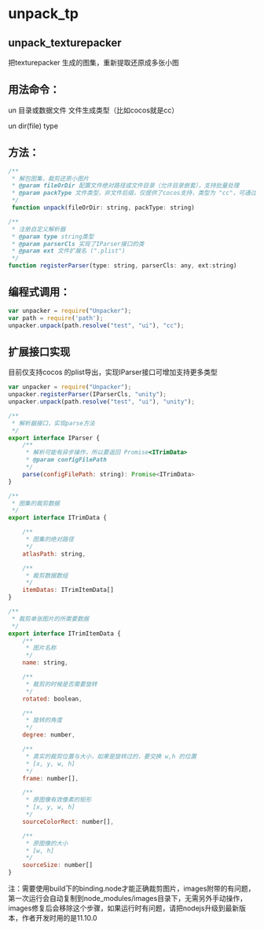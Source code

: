 # unpack_tp

## unpack_texturepacker

把texturepacker 生成的图集，重新提取还原成多张小图

## 用法命令：

un 目录或数据文件 文件生成类型（比如cocos就是cc）

un dir(file) type

## 方法：

```javascript
/**
 * 解包图集，裁剪还原小图片
 * @param fileOrDir 配置文件绝对路径或文件目录（允许目录嵌套），支持批量处理
 * @param packType 文件类型，非文件后缀，仅提供了cocos支持，类型为 "cc"，可通过实现 IParser 接口扩展更多类型
 */
 function unpack(fileOrDir: string, packType: string)

/**
 * 注册自定义解析器
 * @param type string类型
 * @param parserCls 实现了IParser接口的类
 * @param ext 文件扩展名 (".plist")
 */
function registerParser(type: string, parserCls: any, ext:string)

```

## 编程式调用：

```javascript
var unpacker = require("Unpacker");
var path = require('path');
unpacker.unpack(path.resolve("test", "ui"), "cc");
```

## 扩展接口实现

目前仅支持cocos 的plist导出，实现IParser接口可增加支持更多类型

```javascript
var unpacker = require("Unpacker");
unpacker.registerParser(IParserCls, "unity");
unpacker.unpack(path.resolve("test", "ui"), "unity");
```

```javascript
/**
 * 解析器接口，实现parse方法
 */
export interface IParser {
    /**
     * 解析可能有异步操作，所以要返回 Promise<ITrimData>
     * @param configFilePath 
     */
    parse(configFilePath: string): Promise<ITrimData>
}

/**
 * 图集的裁剪数据
 */
export interface ITrimData {

    /**
     * 图集的绝对路径
     */
    atlasPath: string,

    /**
     * 裁剪数据数组
     */
    itemDatas: ITrimItemData[]
}

/**
 * 裁剪单张图片的所需要数据
 */
export interface ITrimItemData {
    /**
     * 图片名称
     */
    name: string,

    /**
     * 裁剪的时候是否需要旋转
     */
    rotated: boolean,

    /**
     * 旋转的角度
     */
    degree: number,

    /**
     * 真实的裁剪位置与大小，如果是旋转过的，要交换 w,h 的位置
     * [x, y, w, h]
     */
    frame: number[],

    /**
     * 原图像有效像素的矩形
     * [x, y, w, h]
     */
    sourceColorRect: number[],

    /**
     * 原图像的大小
     * [w, h]
     */
    sourceSize: number[]
}

```

注：需要使用build下的binding.node才能正确裁剪图片，images附带的有问题，第一次运行会自动复制到node_modules/images目录下，无需另外手动操作，
images修复后会移除这个步骤，如果运行时有问题，请把nodejs升级到最新版本，作者开发时用的是11.10.0
